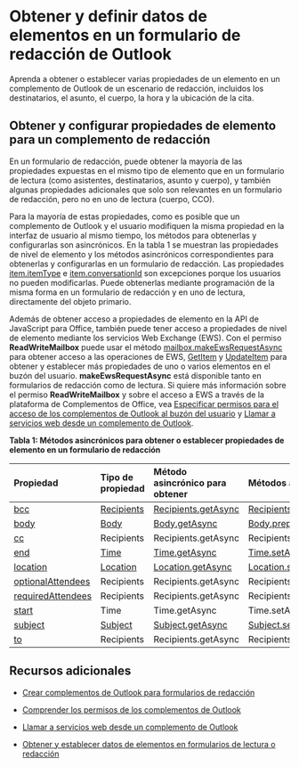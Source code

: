 
# <a name="get-and-set-item-data-in-a-compose-form-in-outlook"></a>Obtener y definir datos de elementos en un formulario de redacción de Outlook
Aprenda a obtener o establecer varias propiedades de un elemento en un complemento de Outlook de un escenario de redacción, incluidos los destinatarios, el asunto, el cuerpo, la hora y la ubicación de la cita.




## <a name="getting-and-setting-item-properties-for-a-compose-add-in"></a>Obtener y configurar propiedades de elemento para un complemento de redacción


En un formulario de redacción, puede obtener la mayoría de las propiedades expuestas en el mismo tipo de elemento que en un formulario de lectura (como asistentes, destinatarios, asunto y cuerpo), y también algunas propiedades adicionales que solo son relevantes en un formulario de redacción, pero no en uno de lectura (cuerpo, CCO). 

Para la mayoría de estas propiedades, como es posible que un complemento de Outlook y el usuario modifiquen la misma propiedad en la interfaz de usuario al mismo tiempo, los métodos para obtenerlas y configurarlas son asincrónicos. En la tabla 1 se muestran las propiedades de nivel de elemento y los métodos asincrónicos correspondientes para obtenerlas y configurarlas en un formulario de redacción. Las propiedades [item.itemType](../../reference/outlook/Office.context.mailbox.item.md) e [item.conversationId](../../reference/outlook/Office.context.mailbox.item.md) son excepciones porque los usuarios no pueden modificarlas. Puede obtenerlas mediante programación de la misma forma en un formulario de redacción y en uno de lectura, directamente del objeto primario.

Además de obtener acceso a propiedades de elemento en la API de JavaScript para Office, también puede tener acceso a propiedades de nivel de elemento mediante los servicios Web Exchange (EWS). Con el permiso  **ReadWriteMailbox** puede usar el método [mailbox.makeEwsRequestAsync](../../reference/outlook/Office.context.mailbox.md) para obtener acceso a las operaciones de EWS, [GetItem](http://msdn.microsoft.com/en-us/library/e3590b8b-c2a7-4dad-a014-6360197b68e4%28Office.15%29.aspx) y [UpdateItem](http://msdn.microsoft.com/en-us/library/5d027523-e0bc-4da2-b60b-0cb9fc1fdfe4%28Office.15%29.aspx) para obtener y establecer más propiedades de uno o varios elementos en el buzón del usuario. **makeEwsRequestAsync** está disponible tanto en formularios de redacción como de lectura. Si quiere más información sobre el permiso **ReadWriteMailbox** y sobre el acceso a EWS a través de la plataforma de Complementos de Office, vea [Especificar permisos para el acceso de los complementos de Outlook al buzón del usuario](../outlook/understanding-outlook-add-in-permissions.md) y [Llamar a servicios web desde un complemento de Outlook](../outlook/web-services.md).


**Tabla 1: Métodos asincrónicos para obtener o establecer propiedades de elemento en un formulario de redacción**


|**Propiedad**|**Tipo de propiedad**|**Método asincrónico para obtener**|**Métodos asincrónicos para establecer**|
|:-----|:-----|:-----|:-----|
|[bcc](../../reference/outlook/Office.context.mailbox.item.md)|[Recipients](../../reference/outlook/Recipients.md)|[Recipients.getAsync](../../reference/outlook/Recipients.md)|[Recipients.addAsync](../../reference/outlook/Recipients.md)[Recipients.setAsync](../../reference/outlook/Recipients.md)|
|[body](../../reference/outlook/Office.context.mailbox.item.md)|[Body](../../reference/outlook/Body.md)|[Body.getAsync](../../reference/outlook/Body.md)|[Body.prependAsync](../../reference/outlook/Body.md)[Body.setAsync](../../reference/outlook/Body.md)[Body.setSelectedDataAsync](../../reference/outlook/Body.md)|
|[cc](../../reference/outlook/Office.context.mailbox.item.md)|Recipients|Recipients.getAsync|Recipients.addAsync Recipients.setAsync|
|[end](../../reference/outlook/Office.context.mailbox.item.md)|[Time](../../reference/outlook/Time.md)|[Time.getAsync](../../reference/outlook/Time.md)|[Time.setAsync](../../reference/outlook/Time.md)|
|[location](../../reference/outlook/Office.context.mailbox.item.md)|[Location](../../reference/outlook/Location.md)|[Location.getAsync](../../reference/outlook/Location.md)|[Location.setAsync](../../reference/outlook/Location.md)|
|[optionalAttendees](../../reference/outlook/Office.context.mailbox.item.md)|Recipients|Recipients.getAsync|Recipients.addAsync Recipients.setAsync|
|[requiredAttendees](../../reference/outlook/Office.context.mailbox.item.md)|Recipients|Recipients.getAsync|Recipients.addAsync Recipients.setAsync|
|[start](../../reference/outlook/Office.context.mailbox.item.md)|Time|Time.getAsync|Time.setAsync|
|[subject](../../reference/outlook/Office.context.mailbox.item.md)|[Subject](../../reference/outlook/Subject.md)|[Subject.getAsync](../../reference/outlook/Subject.md)|[Subject.setAsync](../../reference/outlook/Subject.md)|
|[to](../../reference/outlook/Office.context.mailbox.item.md)|Recipients|Recipients.getAsync|Recipients.addAsync Recipients.setAsync|



## <a name="additional-resources"></a>Recursos adicionales



- [Crear complementos de Outlook para formularios de redacción](../outlook/compose-scenario.md)
    
- [Comprender los permisos de los complementos de Outlook](../outlook/understanding-outlook-add-in-permissions.md)
    
- [Llamar a servicios web desde un complemento de Outlook](../outlook/web-services.md)
    
- [Obtener y establecer datos de elementos en formularios de lectura o redacción](../outlook/item-data.md)
    


